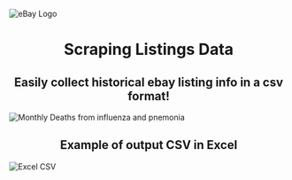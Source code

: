 ![eBay Logo](Images/ebay_logo.png)


# <center> Scraping Listings Data


## <center> Easily collect historical ebay listing info in a csv format!

![Monthly Deaths from influenza and pnemonia](Images/input_cell.png)


## <center> Example of output CSV in Excel

![Excel CSV](Images/output_csv.png)